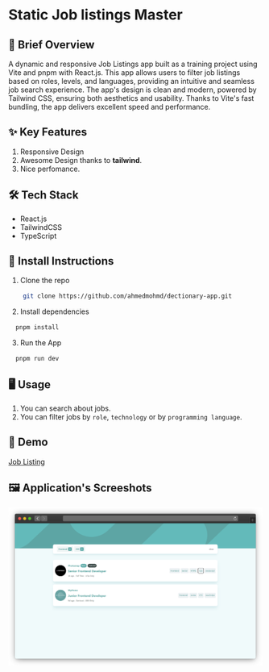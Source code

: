 # Static Job listings Master

## 🚀 Brief Overview

A dynamic and responsive Job Listings app built as a training project using Vite and pnpm with React.js. This app allows users to filter job listings based on roles, levels, and languages, providing an intuitive and seamless job search experience. The app's design is clean and modern, powered by Tailwind CSS, ensuring both aesthetics and usability. Thanks to Vite's fast bundling, the app delivers excellent speed and performance.

## ✨ Key Features

1. Responsive Design
2. Awesome Design thanks to **tailwind**.
3. Nice perfomance.

## 🛠️ Tech Stack

- React.js
- TailwindCSS
- TypeScript

## 🔧 Install Instructions

1. Clone the repo

```bash
    git clone https://github.com/ahmedmohmd/dectionary-app.git

```

2. Install dependencies

```bash
  pnpm install

```

3. Run the App

```bash
  pnpm run dev

```

## 🖥️ Usage

1. You can search about jobs.
2. You can filter jobs by `role`, `technology` or by `programming language`.

## 👀 Demo

[Job Listing](https://static-job-listings-master-iota.vercel.app/)

## 🖼️ Application's Screeshots

![My Personal Website Screenshot](https://github.com/ahmedmohmd/static-job-listings-master/blob/main/app-screenshot.png?raw=true)
